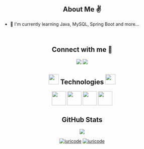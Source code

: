 <h2 align="center"> About Me ✌️</h2>

- 🌱 I'm currently learning Java, MySQL, Spring Boot and more...

</br>

<h2 align="center"> Connect with me 🤝</h2> 
<p align="center">
  <a href="https://www.linkedin.com/in/caio-vinicius-santos-freitas-970665256/" alt="LinkedIn">
  <img src="https://img.shields.io/badge/-Linkedin-0e76a8?style=flat-square&logo=Linkedin&logoColor=white&link=https://www.linkedin.com/in/caio-vinicius-santos-freitas-970665256/" /></a>

  <a href="https://www.instagram.com/caio_vini92/" alt="Instagram">
  <img src="https://img.shields.io/badge/-Instagram-DF0174?style=flat-square&labelColor=DF0174&logo=instagram&logoColor=white&link=https://www.instagram.com/caio_vini92/"/></a>
</p>

<h2  align="center"> 
  <img src = "https://media2.giphy.com/media/QssGEmpkyEOhBCb7e1/giphy.gif?cid=ecf05e47a0n3gi1bfqntqmob8g9aid1oyj2wr3ds3mg700bl&rid=giphy.gif" width = 32px height=32px >  
  Technologies 
  <img src = "https://media2.giphy.com/media/QssGEmpkyEOhBCb7e1/giphy.gif?cid=ecf05e47a0n3gi1bfqntqmob8g9aid1oyj2wr3ds3mg700bl&rid=giphy.gif" width = 32px height=32px >
</h2>

<div  align="center">
<img width ='45px' src ='https://github.com/rahulbanerjee26/githubProfileReadmeGenerator/blob/main/icons/java.svg'%3E </a>
<img width ='45px' src ='https://github.com/rahulbanerjee26/githubProfileReadmeGenerator/blob/main/icons/oracle.svg'%3E </a>
<img width ='45px' src ='https://github.com/rahulbanerjee26/githubProfileReadmeGenerator/blob/main/icons/mysql.svg'%3E </a>
<img width ='45px' src ='https://github.com/rahulbanerjee26/githubProfileReadmeGenerator/blob/main/icons/html.svg'%3E </a>
</div>

<h2 align="center"> GitHub Stats </h2>
<p align="center">
  <img src="http://github-readme-streak-stats.herokuapp.com?user=L3Santos&theme=dark&hide_border=true&date_format=j%2Fn%5B%2FY%5D"></img>
</p>

<div align="center">

[![iuricode](https://github-readme-stats.vercel.app/api/top-langs/?username=caioviniciusf&theme=dark&hide_langs_below=1)](https://github.com/anuraghazra/github-readme-stats)
[![iuricode](https://github-readme-stats.vercel.app/api?username=caioviniciusf&theme=dark)](https://github.com/anuraghazra/github-readme-stats)

</div>
